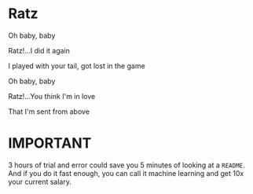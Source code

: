 # Ratz

Oh baby, baby

Ratz!...I did it again

I played with your tail, got lost in the game

Oh baby, baby

Ratz!...You think I'm in love

That I'm sent from above

# **IMPORTANT**
3 hours of trial and error could save you 5 minutes of looking at a `README`. And if you do it fast enough, you can call it machine learning and get 10x your current salary.
